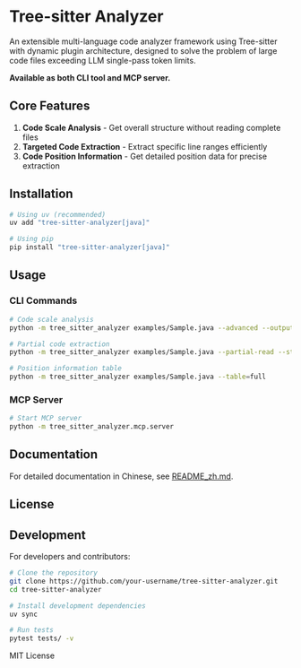 # Tree-sitter Analyzer

An extensible multi-language code analyzer framework using Tree-sitter with dynamic plugin architecture, designed to solve the problem of large code files exceeding LLM single-pass token limits.

**Available as both CLI tool and MCP server.**

## Core Features

1. **Code Scale Analysis** - Get overall structure without reading complete files
2. **Targeted Code Extraction** - Extract specific line ranges efficiently  
3. **Code Position Information** - Get detailed position data for precise extraction

## Installation

```bash
# Using uv (recommended)
uv add "tree-sitter-analyzer[java]"

# Using pip
pip install "tree-sitter-analyzer[java]"
```

## Usage

### CLI Commands

```bash
# Code scale analysis
python -m tree_sitter_analyzer examples/Sample.java --advanced --output-format=text

# Partial code extraction
python -m tree_sitter_analyzer examples/Sample.java --partial-read --start-line 84 --end-line 86

# Position information table
python -m tree_sitter_analyzer examples/Sample.java --table=full
```

### MCP Server

```bash
# Start MCP server
python -m tree_sitter_analyzer.mcp.server
```

## Documentation

For detailed documentation in Chinese, see [README_zh.md](README_zh.md).

## License


## Development

For developers and contributors:

```bash
# Clone the repository
git clone https://github.com/your-username/tree-sitter-analyzer.git
cd tree-sitter-analyzer

# Install development dependencies
uv sync

# Run tests
pytest tests/ -v
```
MIT License